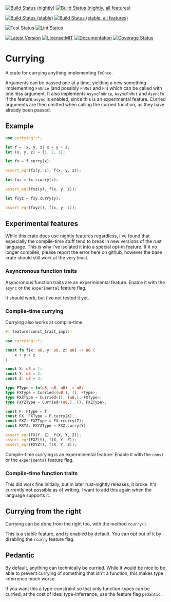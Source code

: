 [![Build Status (nightly)](https://github.com/sigurd4/currying/workflows/Build-nightly/badge.svg)](https://github.com/sigurd4/currying/actions/workflows/build-nightly.yml)
[![Build Status (nightly, all features)](https://github.com/sigurd4/currying/workflows/Build-nightly-all-features/badge.svg)](https://github.com/sigurd4/currying/actions/workflows/build-nightly-all-features.yml)

[![Build Status (stable)](https://github.com/sigurd4/currying/workflows/Build-stable/badge.svg)](https://github.com/sigurd4/currying/actions/workflows/build-stable.yml)
[![Build Status (stable, all features)](https://github.com/sigurd4/currying/workflows/Build-stable-all-features/badge.svg)](https://github.com/sigurd4/currying/actions/workflows/build-stable-all-features.yml)

[![Test Status](https://github.com/sigurd4/currying/workflows/Test/badge.svg)](https://github.com/sigurd4/currying/actions/workflows/test.yml)
[![Lint Status](https://github.com/sigurd4/currying/workflows/Lint/badge.svg)](https://github.com/sigurd4/currying/actions/workflows/lint.yml)

[![Latest Version](https://img.shields.io/crates/v/currying.svg)](https://crates.io/crates/currying)
[![License:MIT](https://img.shields.io/badge/License-MIT-yellow.svg)](https://opensource.org/licenses/MIT)
[![Documentation](https://img.shields.io/docsrs/currying)](https://docs.rs/currying)
[![Coverage Status](https://img.shields.io/codecov/c/github/sigurd4/currying)](https://app.codecov.io/github/sigurd4/currying)

# Currying

A crate for currying anything implementing `FnOnce`.

Arguments can be passed one at a time, yielding a new something implementing `FnOnce` (and possibly `FnMut` and `Fn`) which can be called with one less argument. It also implements `AsyncFnOnce`, `AsyncFnMut` and `AsyncFn` if the feature `async` is enabled, since this is an experimental feature. Curried arguments are then omitted when calling the curried function, as they have already been passed.

## Example

```rust
use currying::*;

let f = |x, y, z| x + y + z;
let (x, y, z) = (1, 2, 3);

let fx = f.curry(x);

assert_eq!(fx(y, z), f(x, y, z));

let fxz = fx.rcurry(z);

assert_eq!(fxz(y), f(x, y, z));

let fxyz = fxy.curry(y);

assert_eq!(fxyz(), f(x, y, z));
```

## Experimental features

While this crate does use nightly features regardless, i've found that especially the compile-time stuff tend to break in new versions of the rust language. This is why i've isolated it into a special opt-in feature. If it no longer compiles, please report the error here on github, however the base crate should still work at the very least.

### Asyncronous function traits

Asyncronous function traits are an experminental feature. Enable it with the `async` or the `experimental` feature flag.

It should work, but i've not tested it yet.

### Compile-time currying

Currying also works at compile-time.

```rust
#![feature(const_trait_impl)]

use currying::*;

const fn f(x: u8, y: u8, z: u8) -> u8 {
    x + y + z
}

const X: u8 = 1;
const Y: u8 = 2;
const Z: u8 = 3;

type FType = fn(u8, u8, u8) -> u8;
type FXType = Curried<(u8,), (), FType>;
type FXZType = Curried<(), (u8,), FXType>;
type FXYZType = Curried<(u8,), (), FXZType>;

const F: FType = f;
const FX: FXType = F.curry(X);
const FXZ: FXZType = FX.rcurry(Z);
const FXYZ: FXYZType = FXZ.curry(Y);

assert_eq!(FX(Y, Z), f(X, Y, Z));
assert_eq!(FXZ(Y), f(X, Y, Z));
assert_eq!(FXYZ(), f(X, Y, Z));
```

Compile-time currying is an experminental feature. Enable it with the `const` or the `experimental` feature flag.

### Compile-time function traits

This did work fine initially, but in later rust-nightly releases, it broke. It's currently not possible as of writing. I want to add this again when the language supports it.

## Currying from the right

Currying can be done from the right too, with the method `rcurry()`.

This is a stable feature, and is enabled by default. You can opt out of it by disabling the `rcurry` feature flag.

## Pedantic

By default, anything can technically be curried. While it would be nice to be able to prevent currying of something that isn't a function, this makes type inferrence much worse.

If you want this a type-constraint so that only function-types can be curried, at the cost of ideal type-inferrance, use the feature flag `pedantic`.
